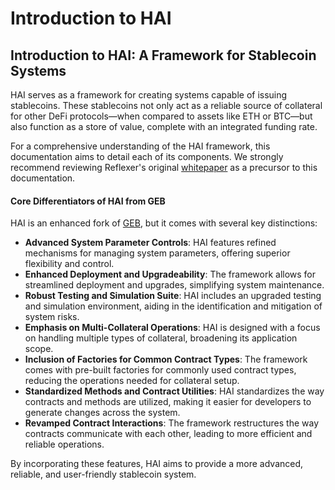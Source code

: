 # Introduction to HAI

## Introduction to HAI: A Framework for Stablecoin Systems

HAI serves as a framework for creating systems capable of issuing stablecoins. These stablecoins not only act as a reliable source of collateral for other DeFi protocols—when compared to assets like ETH or BTC—but also function as a store of value, complete with an integrated funding rate.

For a comprehensive understanding of the HAI framework, this documentation aims to detail each of its components. We strongly recommend reviewing Reflexer's original [whitepaper](https://github.com/reflexer-labs/whitepapers/blob/master/English/rai-english.pdf) as a precursor to this documentation.

#### Core Differentiators of HAI from GEB

HAI is an enhanced fork of [GEB](https://github.com/reflexer-labs/geb), but it comes with several key distinctions:

- **Advanced System Parameter Controls**: HAI features refined mechanisms for managing system parameters, offering superior flexibility and control.
- **Enhanced Deployment and Upgradeability**: The framework allows for streamlined deployment and upgrades, simplifying system maintenance.
- **Robust Testing and Simulation Suite**: HAI includes an upgraded testing and simulation environment, aiding in the identification and mitigation of system risks.
- **Emphasis on Multi-Collateral Operations**: HAI is designed with a focus on handling multiple types of collateral, broadening its application scope.
- **Inclusion of Factories for Common Contract Types**: The framework comes with pre-built factories for commonly used contract types, reducing the operations needed for collateral setup.
- **Standardized Methods and Contract Utilities**: HAI standardizes the way contracts and methods are utilized, making it easier for developers to generate changes across the system.
- **Revamped Contract Interactions**: The framework restructures the way contracts communicate with each other, leading to more efficient and reliable operations.

By incorporating these features, HAI aims to provide a more advanced, reliable, and user-friendly stablecoin system.
